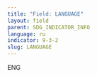 ```yaml
---
title: "Field: LANGUAGE"
layout: field
parent: SDG_INDICATOR_INFO
language: ru
indicator: 9-3-2
slug: LANGUAGE
---
```

ENG